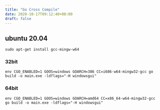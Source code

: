 ```yaml
---
title: "Go Cross Compile"
date: 2020-10-17T09:12:40+08:00
draft: false
---
```


## ubuntu 20.04
`sudo apt-get install gcc-mingw-w64`

### 32bit
```
env CGO_ENABLED=1 GOOS=windows GOARCH=386 CC=i686-w64-mingw32-gcc go build -o main.exe -ldflags="-H windowsgui"
```

### 64bit
```
env CGO_ENABLED=1 GOOS=windows GOARCH=amd64 CC=x86_64-w64-mingw32-gcc go build -o main.exe -ldflags="-H windowsgui"
```